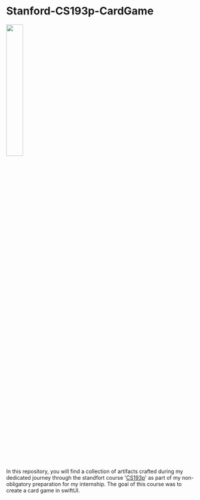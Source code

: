 # Stanford-CS193p-CardGame

<p float="left">
    <img src="./_github_example_pictures/preview07.gif"  width="30%" height="30%">
</p>

In this repository, you will find a collection of artifacts crafted during my dedicated journey through the standfort course '[CS193p](https://cs193p.sites.stanford.edu/2023)' as part of my non-obligatory preparation for my internship.
The goal of this course was to create a card game in swiftUI.
